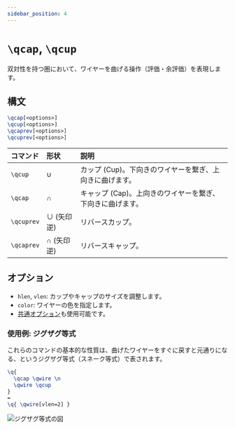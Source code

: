 ```yaml
---
sidebar_position: 4
---
```


# `\qcap`, `\qcup`

双対性を持つ圏において、ワイヤーを曲げる操作（評価・余評価）を表現します。

## 構文

```latex
\qcap[<options>]
\qcup[<options>]
\qcaprev[<options>]
\qcuprev[<options>]
```

| コマンド   | 形状       | 説明                                                       |
| :--------- | :--------- | :--------------------------------------------------------- |
| `\qcup`    | ∪          | カップ (Cup)。下向きのワイヤーを繋ぎ、上向きに曲げます。   |
| `\qcap`    | ∩          | キャップ (Cap)。上向きのワイヤーを繋ぎ、下向きに曲げます。 |
| `\qcuprev` | ∪ (矢印逆) | リバースカップ。                                           |
| `\qcaprev` | ∩ (矢印逆) | リバースキャップ。                                         |

## オプション

- `hlen`, `vlen`: カップやキャップのサイズを調整します。
- `color`: ワイヤーの色を指定します。
- [共通オプション](./options.md)も使用可能です。

### 使用例: ジグザグ等式

これらのコマンドの基本的な性質は、曲げたワイヤーをすぐに戻すと元通りになる、というジグザグ等式（スネーク等式）で表されます。

```latex
\q{
  \qcap \qwire \n
  \qwire \qcup
}
=
\q{ \qwire[vlen=2] }
```

![ジグザグ等式の図](https://placehold.co/300x200/F3F4F6/333333?text=Zig-zag%20Identity)
